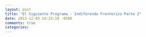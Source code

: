 ```yaml
---
layout: post
title: "El Siguiente Programa - Indiferendo Fronterizo Parte 2"
date: 2013-12-03 14:23:19 -0500
comments: true
categories: 
---
```

